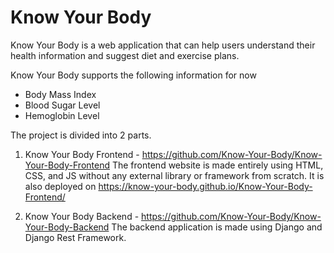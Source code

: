 # Know Your Body

Know Your Body is a web application that can help users understand their health information and suggest diet and exercise plans.

Know Your Body supports the following information for now

- Body Mass Index
- Blood Sugar Level
- Hemoglobin Level

The project is divided into 2 parts.

1. Know Your Body Frontend - https://github.com/Know-Your-Body/Know-Your-Body-Frontend
The frontend website is made entirely using HTML, CSS, and JS without any external library or framework from scratch. It is also deployed on https://know-your-body.github.io/Know-Your-Body-Frontend/

2. Know Your Body Backend - https://github.com/Know-Your-Body/Know-Your-Body-Backend
The backend application is made using Django and Django Rest Framework.

